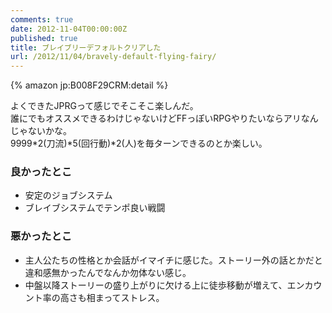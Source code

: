```yaml
---
comments: true
date: 2012-11-04T00:00:00Z
published: true
title: ブレイブリーデフォルトクリアした
url: /2012/11/04/bravely-default-flying-fairy/
---
```


{% amazon jp:B008F29CRM:detail %}

よくできたJPRGって感じでそこそこ楽しんだ。  
誰にでもオススメできるわけじゃないけどFFっぽいRPGやりたいならアリなんじゃないかな。  
9999\*2(刀流)\*5(回行動)\*2(人)を毎ターンできるのとか楽しい。

### 良かったとこ
- 安定のジョブシステム
- ブレイブシステムでテンポ良い戦闘

### 悪かったとこ
- 主人公たちの性格とか会話がイマイチに感じた。ストーリー外の話とかだと違和感無かったんでなんか勿体ない感じ。  
- 中盤以降ストーリーの盛り上がりに欠ける上に徒歩移動が増えて、エンカウント率の高さも相まってストレス。
